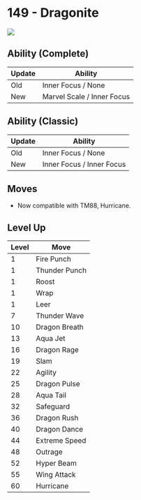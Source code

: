 # 149 - Dragonite
![][149]

## Ability (Complete)

Update | Ability
---    | ---
Old    | Inner Focus / None
New    | Marvel Scale / Inner Focus

## Ability (Classic)

Update | Ability
---    | ---
Old    | Inner Focus / None
New    | Inner Focus / Inner Focus

## Moves

 - Now compatible with TM88, Hurricane.

## Level Up

Level | Move
---   | ---
  1   | Fire Punch
  1   | Thunder Punch
  1   | Roost
  1   | Wrap
  1   | Leer
  7   | Thunder Wave
 10   | Dragon Breath
 13   | Aqua Jet
 16   | Dragon Rage
 19   | Slam
 22   | Agility
 25   | Dragon Pulse
 28   | Aqua Tail
 32   | Safeguard
 36   | Dragon Rush
 40   | Dragon Dance
 44   | Extreme Speed
 48   | Outrage
 52   | Hyper Beam
 55   | Wing Attack
 60   | Hurricane



[149]: ../img/pokemon/149.png
